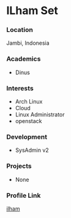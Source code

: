 # ILham Set
### Location

Jambi, Indonesia

### Academics

- Dinus

### Interests

- Arch Linux
- Cloud
- Linux Administrator
- openstack

### Development

- SysAdmin v2

### Projects

- None

### Profile Link

[ilham](https://github.com/IlhamSetiawan)
